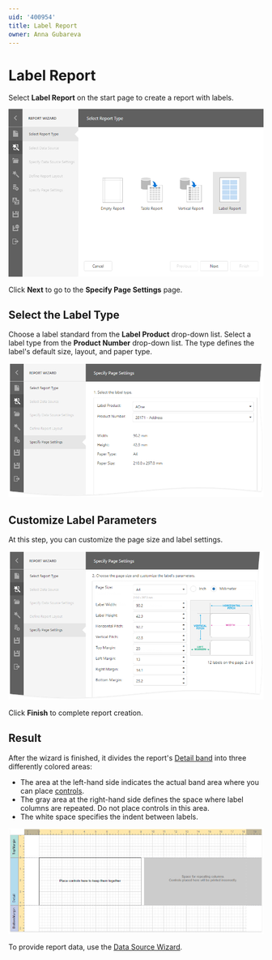 ```yaml
---
uid: '400954'
title: Label Report
owner: Anna Gubareva
---
```

# Label Report

Select **Label Report** on the start page to create a report with labels.

![](../../../../images/eurd-web-fullscreen-report-wizard-label-report.png)

Click **Next** to go to the **Specify Page Settings** page.

## Select the Label Type

Choose a label standard from the **Label Product** drop-down list. Select a label type from the **Product Number** drop-down list. The type defines the label's default size, layout, and paper type.

![](../../../../images/eurd-web-report-wizard-label-report.png)

## Customize Label Parameters

At this step, you can customize the page size and label settings.

![](../../../../images/eurd-web-report-wizard-label-report-options.png)

Click **Finish** to complete report creation. 


## Result

After the wizard is finished, it divides the report's [Detail band](../../introduction-to-banded-reports.md) into three differently colored areas:

* The area at the left-hand side indicates the actual band area where you can place [controls](../../use-report-elements/use-basic-report-controls.md).
* The gray area at the right-hand side defines the space where label columns are repeated. Do not place controls in this area. 
* The white space specifies the indent between labels.

![](../../../../images/eurd-web-report-wizard-label-report-result.png)

To provide report data, use the [Data Source Wizard](../data-source-wizard.md).